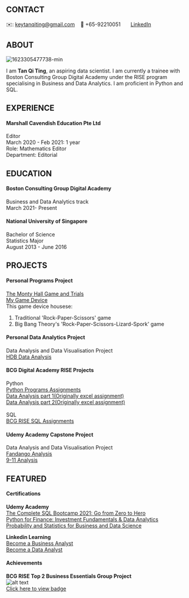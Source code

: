 

<!-- CONTACT Section Starts -->
## __CONTACT__

<!-- Add your details -->
✉️: keytanqiting@gmail.com 
&nbsp;&nbsp; 📲 +65-92210051
&nbsp;&nbsp;&nbsp;&nbsp;&nbsp; [LinkedIn](https://www.linkedin.com/in/tanqiting/) 
<!-- CONTACT Section Ends -->

<!-- ABOUT Section Starts -->
## __ABOUT__
<!-- Add link to your picture -->
![1623305477738-min](https://user-images.githubusercontent.com/85220747/122335673-39eb3480-cf6e-11eb-8115-e13e29080657.jpg)<br>

<!-- Add your details -->

I am __Tan Qi Ting__, an aspiring data scientist. I am currently a trainee with Boston Consulting Group Digital Academy under the RISE program specialising in Business and Data Analytics. I am proficient in Python and SQL. 
<!-- ABOUT Section Ends -->

<!-- EXPERIENCE Section Starts -->
## __EXPERIENCE__
<!-- Add your details -->
#### __Marshall Cavendish Education Pte Ltd__
Editor<br>
March 2020 - Feb 2021: 1 year <br> 
Role: Mathematics Editor<br> 
Department: Editorial<br> 
<!-- EXPERIENCE Section Ends -->

<!-- EDUCATION Section Starts -->
## __EDUCATION__
<!-- Add your details -->
#### Boston Consulting Group Digital Academy <br> 
Business and Data Analytics track<br> 
March 2021- Present<br> 

#### National University of Singapore<br> 
Bachelor of Science<br> 
Statistics Major<br>
August 2013 - June 2016 <br> 
<!-- EDUCATION Section Ends -->

<!-- PROJECTS Section Starts -->
## PROJECTS
<!-- Add your details -->
#### __Personal Programs Project__
[The Monty Hall Game and Trials](https://github.com/qiting-tan/The-Monty-Hall-Problem/blob/main/The%20Monty%20Hall%20Problem%20Simulation%20and%20Game.ipynb)<br>
[My Game Device](https://github.com/qiting-tan/Game-Device/blob/main/Rock-Paper-Scissors-Lizard-Spork!.ipynb)<br>
This game device housese:<br>
1. Traditional 'Rock-Paper-Scissors' game <br>
2. Big Bang Theory's 'Rock-Paper-Scissors-Lizard-Spork' game<br>

#### __Personal Data Analytics Project__
Data Analysis and Data Visualisation Project <br>
[HDB Data Analysis](https://github.com/qiting-tan/Personal-Project_HDB-hunt-2021/blob/3861708f1e5e1c345e40fa07d14693e2dd1400e4/personal-project-hdb-resale-prices-from-2017.ipynb)<br>


#### __BCG Digital Academy RISE Projects__
Python <br>
[Python Programs Assignments](https://github.com/qiting-tan/BCG-RISE-Python)<br>
[Data Analysis part 1(Originally excel assignment)](https://github.com/qiting-tan/Personal-Project_EWD/blob/fd5499bc2ebf6134cffb99e225a942e4a6910c4d/personal-project-ewd-code.ipynb)<br>
[Data Analysis part 2(Originally excel assignment)](https://github.com/qiting-tan/Personal-Project_EWD2/blob/86e41b4a813f10a1cfab1fd997cdd84c95a9ea2b/Personal-Project_%20EWD2.ipynb)<br>
<br>
SQL <br>
[BCG RISE SQL Assignments](https://github.com/qiting-tan/BCG-RISE-SQL)<br>

#### __Udemy Academy Capstone Project__
Data Analysis and Data Visualisation Project <br>
[Fandango Analysis](https://github.com/qiting-tan/Capstone-Project_Fandango-Analysis/blob/9b6d9b6ad10e087220616e3cd41f651ff86fcdf8/00-Capstone-Project.ipynb)<br>
[9-11 Analysis](https://github.com/qiting-tan/Capstone-Project_911-Analysis/blob/93e367bf348c6b6bd80ea34d59e8d0413e0a6cd7/911%20Calls%20Data%20Capstone%20Project.ipynb)<br>
<!-- PROJECTS Section Ends -->

<!-- FEATURED Section Starts -->
## __FEATURED__
<!-- Add your details -->
#### __Certifications__
__Udemy Academy__  <br>
[The Complete SQL Bootcamp 2021: Go from Zero to Hero](https://ude.my/UC-7185793c-c166-4764-8859-2155a642d220)  <br>
[Python for Finance: Investment Fundamentals & Data Analytics](https://ude.my/UC-02e94344-10a4-4796-bd12-16be4ab2345e)  <br>
[Probability and Statistics for Business and Data Science](https://ude.my/UC-3ad06c60-a395-4e6a-ac19-3936b5352b33)  <br>

__Linkedin Learning__  <br>
[Become a Business Analyst](https://github.com/qiting-tan/qiting-tan.github.io/blob/main/CertificateOfCompletion_Become%20a%20Business%20Analyst.pdf)  <br>
[Become a Data Analyst](https://github.com/qiting-tan/qiting-tan.github.io/blob/main/CertificateOfCompletion_Become%20a%20Data%20Analyst.pdf)  <br>



#### __Achievements__
__BCG RISE Top 2 Business Essentials Group Project__ <br>
![alt text](https://images.credly.com/size/340x340/images/cf29c075-cf8d-463d-a94c-311d9beca898/BEGP.PNG)  <br>
[Click here to view badge](https://www.credly.com/badges/0ae32d0e-435f-46d9-892f-afe1f5d93057)  <br>
<!-- FEATURED Section Ends -->

